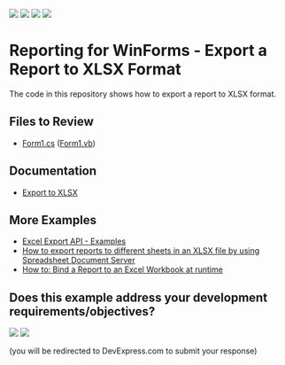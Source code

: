 <!-- default badges list -->
![](https://img.shields.io/endpoint?url=https://codecentral.devexpress.com/api/v1/VersionRange/128600861/22.2.3%2B)
[![](https://img.shields.io/badge/Open_in_DevExpress_Support_Center-FF7200?style=flat-square&logo=DevExpress&logoColor=white)](https://supportcenter.devexpress.com/ticket/details/E1539)
[![](https://img.shields.io/badge/📖_How_to_use_DevExpress_Examples-e9f6fc?style=flat-square)](https://docs.devexpress.com/GeneralInformation/403183)
[![](https://img.shields.io/badge/💬_Leave_Feedback-feecdd?style=flat-square)](#does-this-example-address-your-development-requirementsobjectives)
<!-- default badges end -->
# Reporting for WinForms - Export a Report to XLSX Format

The code in this repository shows how to export a report to XLSX format.

## Files to Review

* [Form1.cs](CS/Form1.cs) ([Form1.vb](VB/Form1.vb))

## Documentation

* [Export to XLSX](https://docs.devexpress.com/XtraReports/6284/detailed-guide-to-devexpress-reporting/store-and-distribute-reports/export-reports/export-to-xlsx)

## More Examples

* [Excel Export API - Examples](https://github.com/DevExpress-Examples/excel-export-api-examples)
* [How to export reports to different sheets in an XLSX file by using Spreadsheet Document Server](https://github.com/DevExpress-Examples/Reporting_how-to-export-reports-to-different-sheets-in-an-xlsx-file-by-using-spreadsheet-e4892)
* [How to: Bind a Report to an Excel Workbook at runtime](https://github.com/DevExpress-Examples/Reporting_how-to-bind-a-report-to-an-excel-workbook-at-runtime-t311954)
<!-- feedback -->
## Does this example address your development requirements/objectives?

[<img src="https://www.devexpress.com/support/examples/i/yes-button.svg"/>](https://www.devexpress.com/support/examples/survey.xml?utm_source=github&utm_campaign=reporting-winforms-export-report-to-xlsx-format&~~~was_helpful=yes) [<img src="https://www.devexpress.com/support/examples/i/no-button.svg"/>](https://www.devexpress.com/support/examples/survey.xml?utm_source=github&utm_campaign=reporting-winforms-export-report-to-xlsx-format&~~~was_helpful=no)

(you will be redirected to DevExpress.com to submit your response)
<!-- feedback end -->
